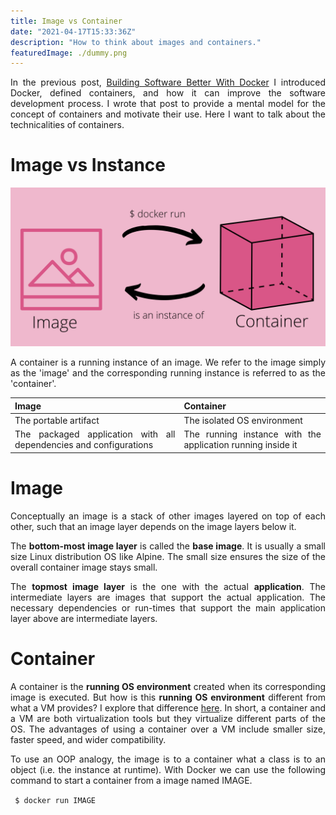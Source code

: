 ```yaml
---
title: Image vs Container
date: "2021-04-17T15:33:36Z"
description: "How to think about images and containers."
featuredImage: ./dummy.png
---
```


<style>
body {
text-align: justify
}
</style>
In the previous post, [Building Software Better With Docker](/Building-Software-Better-With-Docker/) I introduced Docker, defined containers, and how it can improve the software development process. I wrote that post to provide a mental model for the concept of containers and motivate their use. Here I want to talk about the technicalities of containers.

# Image vs Instance
![image-vs-container](./image-vs-container.png)

A container is a running instance of an image. We refer to the image simply as the 'image' and the corresponding running instance is referred to as the 'container'.

| Image | Container|
|--|--|
|The portable artifact| The isolated OS environment|
| The packaged application with all dependencies and configurations | The running instance with the application running inside it|


# Image
Conceptually an image is a stack of other images layered on top of each other, such that an image layer depends on the image layers below it. 

The **bottom-most image layer** is called the **base image**. It is usually a small size Linux distribution OS like Alpine. The small size ensures the size of the overall container image stays small. 

The **topmost image layer** is the one with the actual **application**. The intermediate layers are images that support the actual application. The necessary dependencies or run-times that support the main application layer above are intermediate layers.

# Container
A container is the **running OS environment** created when its corresponding image is executed. But how is this **running OS environment** different from what a VM provides? I explore that difference [here](). In short, a container and a VM are both virtualization tools but they virtualize different parts of the OS. The advantages of using a container over a VM include smaller size, faster speed, and wider compatibility.

To use an OOP analogy, the image is to a container what a class is to an object (i.e. the instance at runtime). With Docker we can use the following command to start a container from a image named IMAGE.

``` $ docker run IMAGE```